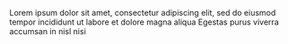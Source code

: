 Lorem ipsum dolor sit amet, consectetur adipiscing elit, sed do eiusmod tempor incididunt ut labore et dolore magna aliqua Egestas purus viverra accumsan in nisl nisi 